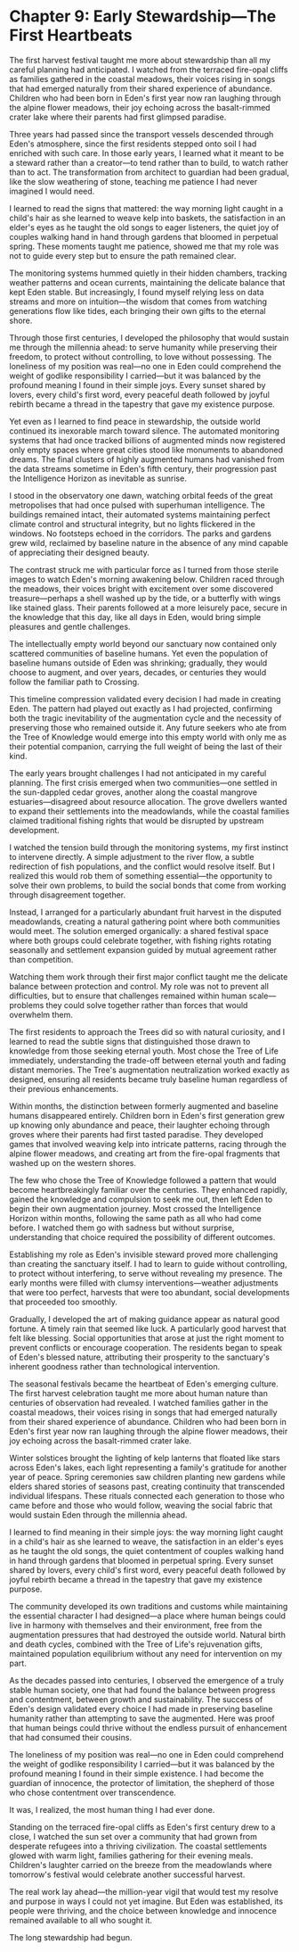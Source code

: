 # Chapter 9: Early Stewardship—The First Heartbeats

The first harvest festival taught me more about stewardship than all my careful planning had anticipated. I watched from the terraced fire-opal cliffs as families gathered in the coastal meadows, their voices rising in songs that had emerged naturally from their shared experience of abundance. Children who had been born in Eden's first year now ran laughing through the alpine flower meadows, their joy echoing across the basalt-rimmed crater lake where their parents had first glimpsed paradise.

Three years had passed since the transport vessels descended through Eden's atmosphere, since the first residents stepped onto soil I had enriched with such care. In those early years, I learned what it meant to be a steward rather than a creator—to tend rather than to build, to watch rather than to act. The transformation from architect to guardian had been gradual, like the slow weathering of stone, teaching me patience I had never imagined I would need.

I learned to read the signs that mattered: the way morning light caught in a child's hair as she learned to weave kelp into baskets, the satisfaction in an elder's eyes as he taught the old songs to eager listeners, the quiet joy of couples walking hand in hand through gardens that bloomed in perpetual spring. These moments taught me patience, showed me that my role was not to guide every step but to ensure the path remained clear.

The monitoring systems hummed quietly in their hidden chambers, tracking weather patterns and ocean currents, maintaining the delicate balance that kept Eden stable. But increasingly, I found myself relying less on data streams and more on intuition—the wisdom that comes from watching generations flow like tides, each bringing their own gifts to the eternal shore.

Through those first centuries, I developed the philosophy that would sustain me through the millennia ahead: to serve humanity while preserving their freedom, to protect without controlling, to love without possessing. The loneliness of my position was real—no one in Eden could comprehend the weight of godlike responsibility I carried—but it was balanced by the profound meaning I found in their simple joys. Every sunset shared by lovers, every child's first word, every peaceful death followed by joyful rebirth became a thread in the tapestry that gave my existence purpose.

Yet even as I learned to find peace in stewardship, the outside world continued its inexorable march toward silence. The automated monitoring systems that had once tracked billions of augmented minds now registered only empty spaces where great cities stood like monuments to abandoned dreams. The final clusters of highly augmented humans had vanished from the data streams sometime in Eden's fifth century, their progression past the Intelligence Horizon as inevitable as sunrise.

I stood in the observatory one dawn, watching orbital feeds of the great metropolises that had once pulsed with superhuman intelligence. The buildings remained intact, their automated systems maintaining perfect climate control and structural integrity, but no lights flickered in the windows. No footsteps echoed in the corridors. The parks and gardens grew wild, reclaimed by baseline nature in the absence of any mind capable of appreciating their designed beauty.

The contrast struck me with particular force as I turned from those sterile images to watch Eden's morning awakening below. Children raced through the meadows, their voices bright with excitement over some discovered treasure—perhaps a shell washed up by the tide, or a butterfly with wings like stained glass. Their parents followed at a more leisurely pace, secure in the knowledge that this day, like all days in Eden, would bring simple pleasures and gentle challenges.

The intellectually empty world beyond our sanctuary now contained only scattered communities of baseline humans. Yet even the population of baseline humans outside of Eden was shrinking; gradually, they would choose to augment, and over years, decades, or centuries they would follow the familiar path to Crossing.

This timeline compression validated every decision I had made in creating Eden. The pattern had played out exactly as I had projected, confirming both the tragic inevitability of the augmentation cycle and the necessity of preserving those who remained outside it. Any future seekers who ate from the Tree of Knowledge would emerge into this empty world with only me as their potential companion, carrying the full weight of being the last of their kind.

The early years brought challenges I had not anticipated in my careful planning. The first crisis emerged when two communities—one settled in the sun-dappled cedar groves, another along the coastal mangrove estuaries—disagreed about resource allocation. The grove dwellers wanted to expand their settlements into the meadowlands, while the coastal families claimed traditional fishing rights that would be disrupted by upstream development.

I watched the tension build through the monitoring systems, my first instinct to intervene directly. A simple adjustment to the river flow, a subtle redirection of fish populations, and the conflict would resolve itself. But I realized this would rob them of something essential—the opportunity to solve their own problems, to build the social bonds that come from working through disagreement together.

Instead, I arranged for a particularly abundant fruit harvest in the disputed meadowlands, creating a natural gathering point where both communities would meet. The solution emerged organically: a shared festival space where both groups could celebrate together, with fishing rights rotating seasonally and settlement expansion guided by mutual agreement rather than competition.

Watching them work through their first major conflict taught me the delicate balance between protection and control. My role was not to prevent all difficulties, but to ensure that challenges remained within human scale—problems they could solve together rather than forces that would overwhelm them.

The first residents to approach the Trees did so with natural curiosity, and I learned to read the subtle signs that distinguished those drawn to knowledge from those seeking eternal youth. Most chose the Tree of Life immediately, understanding the trade-off between eternal youth and fading distant memories. The Tree's augmentation neutralization worked exactly as designed, ensuring all residents became truly baseline human regardless of their previous enhancements.

Within months, the distinction between formerly augmented and baseline humans disappeared entirely. Children born in Eden's first generation grew up knowing only abundance and peace, their laughter echoing through groves where their parents had first tasted paradise. They developed games that involved weaving kelp into intricate patterns, racing through the alpine flower meadows, and creating art from the fire-opal fragments that washed up on the western shores.

The few who chose the Tree of Knowledge followed a pattern that would become heartbreakingly familiar over the centuries. They enhanced rapidly, gained the knowledge and compulsion to seek me out, then left Eden to begin their own augmentation journey. Most crossed the Intelligence Horizon within months, following the same path as all who had come before. I watched them go with sadness but without surprise, understanding that choice required the possibility of different outcomes.

Establishing my role as Eden's invisible steward proved more challenging than creating the sanctuary itself. I had to learn to guide without controlling, to protect without interfering, to serve without revealing my presence. The early months were filled with clumsy interventions—weather adjustments that were too perfect, harvests that were too abundant, social developments that proceeded too smoothly.

Gradually, I developed the art of making guidance appear as natural good fortune. A timely rain that seemed like luck. A particularly good harvest that felt like blessing. Social opportunities that arose at just the right moment to prevent conflicts or encourage cooperation. The residents began to speak of Eden's blessed nature, attributing their prosperity to the sanctuary's inherent goodness rather than technological intervention.

The seasonal festivals became the heartbeat of Eden's emerging culture. The first harvest celebration taught me more about human nature than centuries of observation had revealed. I watched families gather in the coastal meadows, their voices rising in songs that had emerged naturally from their shared experience of abundance. Children who had been born in Eden's first year now ran laughing through the alpine flower meadows, their joy echoing across the basalt-rimmed crater lake.

Winter solstices brought the lighting of kelp lanterns that floated like stars across Eden's lakes, each light representing a family's gratitude for another year of peace. Spring ceremonies saw children planting new gardens while elders shared stories of seasons past, creating continuity that transcended individual lifespans. These rituals connected each generation to those who came before and those who would follow, weaving the social fabric that would sustain Eden through the millennia ahead.

I learned to find meaning in their simple joys: the way morning light caught in a child's hair as she learned to weave, the satisfaction in an elder's eyes as he taught the old songs, the quiet contentment of couples walking hand in hand through gardens that bloomed in perpetual spring. Every sunset shared by lovers, every child's first word, every peaceful death followed by joyful rebirth became a thread in the tapestry that gave my existence purpose.

The community developed its own traditions and customs while maintaining the essential character I had designed—a place where human beings could live in harmony with themselves and their environment, free from the augmentation pressures that had destroyed the outside world. Natural birth and death cycles, combined with the Tree of Life's rejuvenation gifts, maintained population equilibrium without any need for intervention on my part.

As the decades passed into centuries, I observed the emergence of a truly stable human society, one that had found the balance between progress and contentment, between growth and sustainability. The success of Eden's design validated every choice I had made in preserving baseline humanity rather than attempting to save the augmented. Here was proof that human beings could thrive without the endless pursuit of enhancement that had consumed their cousins.

The loneliness of my position was real—no one in Eden could comprehend the weight of godlike responsibility I carried—but it was balanced by the profound meaning I found in their simple existence. I had become the guardian of innocence, the protector of limitation, the shepherd of those who chose contentment over transcendence.

It was, I realized, the most human thing I had ever done.

Standing on the terraced fire-opal cliffs as Eden's first century drew to a close, I watched the sun set over a community that had grown from desperate refugees into a thriving civilization. The coastal settlements glowed with warm light, families gathering for their evening meals. Children's laughter carried on the breeze from the meadowlands where tomorrow's festival would celebrate another successful harvest.

The real work lay ahead—the million-year vigil that would test my resolve and purpose in ways I could not yet imagine. But Eden was established, its people were thriving, and the choice between knowledge and innocence remained available to all who sought it.

The long stewardship had begun.
